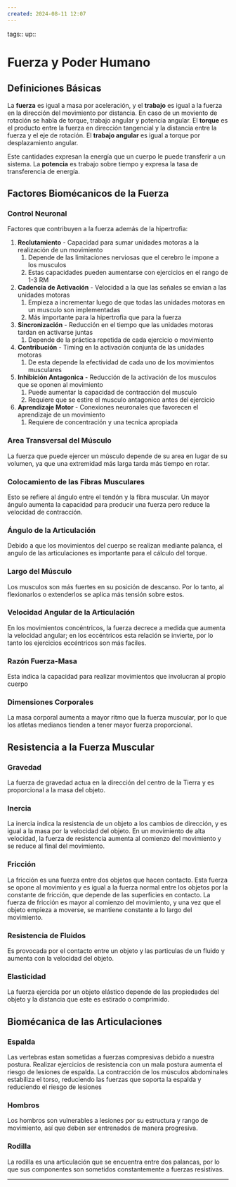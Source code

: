 ```yaml
---
created: 2024-08-11 12:07
---
```

tags::
up::
# Fuerza y Poder Humano
## Definiciones Básicas
La **fuerza** es igual a masa por aceleración, y el **trabajo** es igual a la fuerza en la dirección del movimiento por distancia. En caso de un moviento de rotación se habla de torque, trabajo angular y potencia angular. El **torque** es el producto entre la fuerza en dirección tangencial y la distancia entre la fuerza y el eje de rotación. El **trabajo angular** es igual a torque por desplazamiento angular.

Este cantidades expresan la energía que un cuerpo le puede transferir a un sistema. La **potencia** es trabajo sobre tiempo y expresa la tasa de transferencia de energía.

## Factores Biomécanicos de la Fuerza
### Control Neuronal
Factores que contribuyen a la fuerza además de la hipertrofia:
1. **Reclutamiento** - Capacidad para sumar unidades motoras a la realización de un movimiento
	1. Depende de las limitaciones nerviosas que el cerebro le impone a los musculos
	2. Estas capacidades pueden aumentarse con ejercicios en el rango de 1-3 RM 
2. **Cadencia de Activación** - Velocidad a la que las señales se envian a las unidades motoras
	1. Empieza a incrementar luego de que todas las unidades motoras en un musculo son implementadas
	2. Más importante para la hipertrofia que para la fuerza
3. **Sincronización** - Reducción en el tiempo que las unidades motoras tardan en activarse juntas
	1. Depende de la práctica repetida de cada ejercicio o movimiento
4. **Contribución** - Timing en la activación conjunta de las unidades motoras
	1. De esta depende la efectividad de cada uno de los movimientos musculares
5. **Inhibición Antagonica** - Reducción de la activación de los musculos que se oponen al movimiento
	1. Puede aumentar la capacidad de contracción del musculo
	2. Requiere que se estire el musculo antagonico antes del ejercicio
6. **Aprendizaje Motor** - Conexiones neuronales que favorecen el aprendizaje de un movimiento
	1. Requiere de concentración y una tecnica apropiada

### Area Transversal del Músculo
La fuerza que puede ejercer un músculo depende de su area en lugar de su volumen, ya que una extremidad más larga tarda más tiempo en rotar.

### Colocamiento de las Fibras Musculares
Esto se refiere al ángulo entre el tendón y la fibra muscular. Un mayor ángulo aumenta la capacidad para producir una fuerza pero reduce la velocidad de contracción.

### Ángulo de la Articulación
Debido a que los movimientos del cuerpo se realizan mediante palanca, el angulo de las articulaciones es importante para el cálculo del torque.

### Largo del Músculo
Los musculos son más fuertes en su posición de descanso. Por lo tanto, al flexionarlos o extenderlos se aplica más tensión sobre estos.

### Velocidad Angular de la Articulación
En los movimientos concéntricos, la fuerza decrece a medida que aumenta la velocidad angular; en los eccéntricos esta relación se invierte, por lo tanto los ejercicios eccéntricos son más faciles.

### Razón Fuerza-Masa
Esta indica la capacidad para realizar movimientos que involucran al propio cuerpo

### Dimensiones Corporales
La masa corporal aumenta a mayor ritmo que la fuerza muscular, por lo que los atletas medianos tienden a tener mayor fuerza proporcional.

## Resistencia a la Fuerza Muscular
### Gravedad
La fuerza de gravedad actua en la dirección del centro de la Tierra y es proporcional a la masa del objeto.

### Inercia
La inercia indica la resistencia de un objeto a los cambios de dirección, y es igual a la masa por la velocidad del objeto. En un movimiento de alta velocidad, la fuerza de resistencia aumenta al comienzo del movimiento y se reduce al final del movimiento.

### Fricción
La fricción es una fuerza entre dos objetos que hacen contacto. Esta fuerza se opone al movimiento y es igual a la fuerza normal entre los objetos por la constante de fricción, que depende de las superficies en contacto. La fuerza de fricción es mayor al comienzo del movimiento, y una vez que el objeto empieza a moverse, se mantiene constante a lo largo del movimiento.

### Resistencia de Fluidos
Es provocada por el contacto entre un objeto y las particulas de un fluido y aumenta con la velocidad del objeto.

### Elasticidad
La fuerza ejercida por un objeto elástico depende de las propiedades del objeto y la distancia que este es estirado o comprimido.

## Biomécanica de las Articulaciones
### Espalda
Las vertebras estan sometidas a fuerzas compresivas debido a nuestra postura. Realizar ejercicios de resistencia con un mala postura aumenta el riesgo de lesiones de espalda. La contracción de los músculos abdominales estabiliza el torso, reduciendo las fuerzas que soporta la espalda y reduciendo el riesgo de lesiones

### Hombros
Los hombros son vulnerables a lesiones por su estructura y rango de movimiento, así que deben ser entrenados de manera progresiva.

### Rodilla
La rodilla es una articulación que se encuentra entre dos palancas, por lo que sus componentes son sometidos constantemente a fuerzas resistivas.
___
